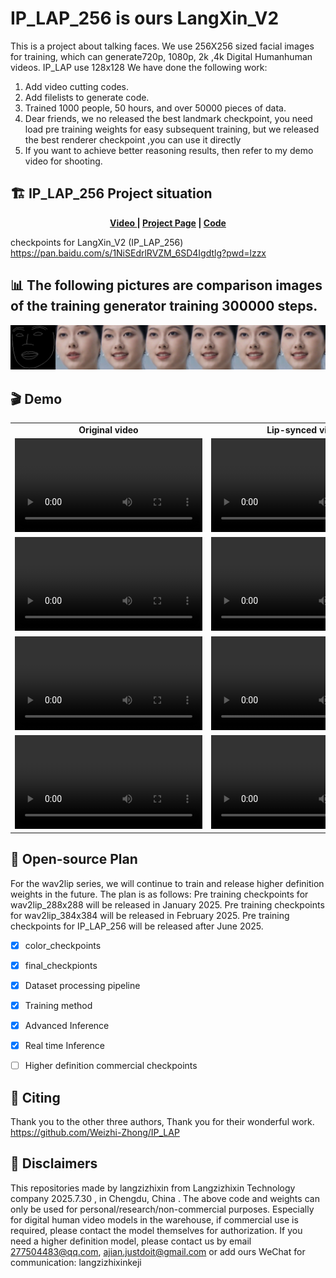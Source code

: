 # IP_LAP_256 is ours LangXin_V2 
This is a project about talking faces. We use 256X256 sized facial images for training, which can generate720p, 1080p, 2k ,4k Digital Humanhuman videos.
IP_LAP use 128x128 
We have done the following work:
1. Add video cutting codes.
2. Add filelists to generate code.
3. Trained 1000 people, 50 hours, and over 50000 pieces of data.
4. Dear friends, we no released the best landmark  checkpoint, you need load pre training weights for easy subsequent training, but we released the best renderer checkpoint ,you can use it directly
5. If you want to achieve better reasoning results, then refer to my demo video for shooting.

## 🏗️ IP_LAP_256 Project situation
<p align='center'>
  <b>
    <a href="https://www.bilibili.com/video/BV1xi53zbELH/?spm_id_from=333.1387.upload.video_card.click">Video </a>
    | 
    <a href="https://github.com/langzizhixin">Project Page</a>
    |
    <a href="https://github.com/langzizhixin/IP_LAP_256">Code</a> 
  </b>
</p> 

checkpoints for LangXin_V2 (IP_LAP_256)   https://pan.baidu.com/s/1NiSEdrlRVZM_6SD4Igdtlg?pwd=lzzx 

## 📊 The following pictures are comparison images of the training generator training 300000 steps.
<p align='center'>  
    <img src='assets/0_1.png' width='1200'/>
</p>


## 🎬 Demo

<table class="center">
  <tr style="font-weight: bolder;text-align:center;">
        <td width="50%"><b>Original video</b></td>
        <td width="50%"><b>Lip-synced video</b></td>
  </tr>
  <tr>
    <td>
      <video src=https://github.com/user-attachments/assets/69c9ba4f-5d8b-4abb-badf-a4b6c52acf71 controls preload></video>
    </td>
    <td>
      <video src=https://github.com/user-attachments/assets/2a33a948-e241-4064-a39a-93e90deecdac controls preload></video>
    </td>
  </tr>
  <tr>
    <td>
      <video src=https://github.com/user-attachments/assets/c1228614-ff01-469b-ae83-a612ce19e70f controls preload></video>
    </td>
    <td>
      <video src=https://github.com/user-attachments/assets/322688b8-f1ac-47d4-9094-5b9b66064c06 controls preload></video>
    </td>
  </tr>
  <tr>
    <td>
      <video src=https://github.com/user-attachments/assets/e1a1e074-1461-4848-8511-c79d875f8bee controls preload></video>
    </td>
    <td>
      <video src=https://github.com/user-attachments/assets/7eba86fa-69fb-4496-9eaa-41d509cb9123 controls preload></video>
    </td>
  </tr>
  <tr>
    <td width=300px>
      <video src=https://github.com/user-attachments/assets/8e5f6a2a-9df8-489d-bcc4-8b58ded659cf controls preload></video>
    </td>
    <td width=300px>
      <video src=https://github.com/user-attachments/assets/5a66a980-2e3f-4a47-9722-4aec034477e2 controls preload></video>
    </td>
  </tr>
  <tr>
</table>

## 📑 Open-source Plan
For the wav2lip series, we will continue to train and release higher definition weights in the future.
The plan is as follows:
Pre training checkpoints for wav2lip_288x288 will be released in January 2025.
Pre training checkpoints for wav2lip_384x384 will be released in February 2025.
Pre training checkpoints for IP_LAP_256 will be released after June 2025.
- [x] color_checkpoints  
- [x] final_checkpionts
- [x] Dataset processing pipeline
- [x] Training method
- [x] Advanced Inference
- [x] Real time Inference 
- [ ] Higher definition commercial checkpoints



## 🙏  Citing
Thank you to the other three authors, Thank you for their wonderful work.
https://github.com/Weizhi-Zhong/IP_LAP


## 📖 Disclaimers
This repositories made by langzizhixin from Langzizhixin Technology company 2025.7.30 , in Chengdu, China .
The above code and weights can only be used for personal/research/non-commercial purposes.
Especially for digital human video models in the warehouse, if commercial use is required, please contact the model themselves for authorization.
If you need a higher definition model, please contact us by email 277504483@qq.com, ajian.justdoit@gmail.com or add ours WeChat for communication: langzizhixinkeji 
